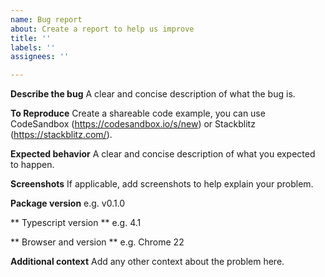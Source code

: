 ```yaml
---
name: Bug report
about: Create a report to help us improve
title: ''
labels: ''
assignees: ''

---
```


**Describe the bug**
A clear and concise description of what the bug is.

**To Reproduce**
Create a shareable code example, you can use CodeSandbox (https://codesandbox.io/s/new) or Stackblitz (https://stackblitz.com/).

**Expected behavior**
A clear and concise description of what you expected to happen.

**Screenshots**
If applicable, add screenshots to help explain your problem.

**Package version**
e.g. v0.1.0

** Typescript version **
e.g. 4.1

** Browser and version **
e.g. Chrome 22

**Additional context**
Add any other context about the problem here.
